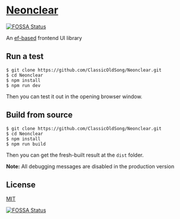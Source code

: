 # [Neonclear](http://neonclear.js.org)
[![FOSSA Status](https://app.fossa.io/api/projects/git%2Bhttps%3A%2F%2Fgithub.com%2FTheNeuronProject%2FNeonclear.svg?type=shield)](https://app.fossa.io/projects/git%2Bhttps%3A%2F%2Fgithub.com%2FTheNeuronProject%2FNeonclear?ref=badge_shield)

An [ef-based](https://github.com/ClassicOldSong/ef.js) frontend UI library

## Run a test
```
$ git clone https://github.com/ClassicOldSong/Neonclear.git
$ cd Neonclear
$ npm install
$ npm run dev
```
Then you can test it out in the opening browser window.

## Build from source
```
$ git clone https://github.com/ClassicOldSong/Neonclear.git
$ cd Neonclear
$ npm install
$ npm run build
```
Then you can get the fresh-built result at the `dist` folder.

**Note:** All debugging messages are disabled in the production version

## License
[MIT](http://cos.mit-license.org/)


[![FOSSA Status](https://app.fossa.io/api/projects/git%2Bhttps%3A%2F%2Fgithub.com%2FTheNeuronProject%2FNeonclear.svg?type=large)](https://app.fossa.io/projects/git%2Bhttps%3A%2F%2Fgithub.com%2FTheNeuronProject%2FNeonclear?ref=badge_large)